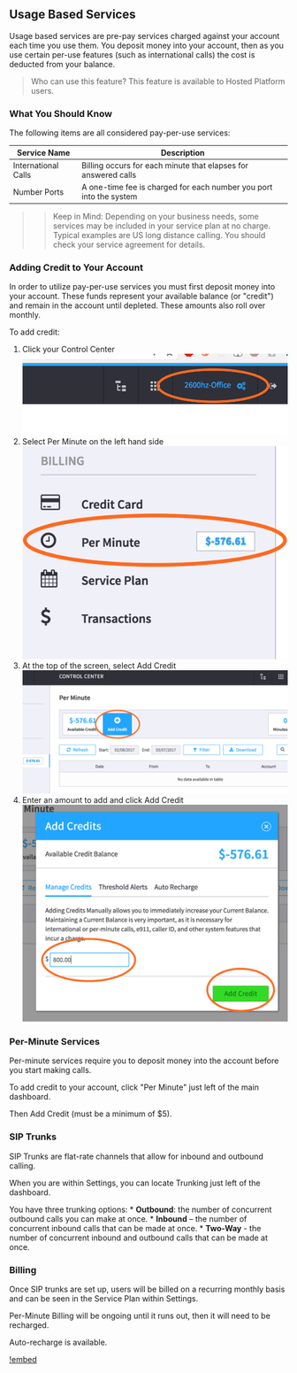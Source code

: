 ## Usage Based Services

Usage based services are pre-pay services charged against your account each time you use them. You deposit money into your account, then as you use certain per-use features (such as international calls) the cost is deducted from your balance.

> Who can use this feature?
> This feature is available to Hosted Platform users.

### What You Should Know

The following items are all considered pay-per-use services:

| Service Name | Description |
| --- | --- |
| International Calls | Billing occurs for each minute that elapses for answered calls |
| Number Ports | A one-time fee is charged for each number you port into the system |

>> Keep in Mind: Depending on your business needs, some services may be included in your service plan at no charge. Typical examples are US long distance calling. You should check your service agreement for details.


### Adding Credit to Your Account

In order to utilize pay-per-use services you must first deposit money into your account. These funds represent your available balance (or "credit") and remain in the account until depleted. These amounts also roll over monthly.

To add credit:
1. Click your Control Center
![Control Center](images/credit_1.png)
1. Select Per Minute on the left hand side
![Per Minute](images/credit_2.png)
1. At the top of the screen, select Add Credit
![Add Credit](images/credit_3.png)
1. Enter an amount to add and click Add Credit
![Finish Adding Credit](images/credit_4.png)



### Per-Minute Services

Per-minute services require you to deposit money into the account before you start making calls.

To add credit to your account, click "Per Minute" just left of the main dashboard.

Then Add Credit (must be a minimum of $5).


### SIP Trunks

SIP Trunks are flat-rate channels that allow for inbound and outbound calling.

When you are within Settings, you can locate Trunking just left of the dashboard.

You have three trunking options:
    * __Outbound__: the number of concurrent outbound calls you can make at once.
    * __Inbound__ – the number of concurrent inbound calls that can be made at once.
    * __Two-Way__ - the number of concurrent inbound and outbound calls that can be made at once.


### Billing

Once SIP trunks are set up, users will be billed on a recurring monthly basis and can be seen in the Service Plan within Settings.

Per-Minute Billing will be ongoing until it runs out, then it will need to be recharged.

Auto-recharge is available.

[!embed](https://www.youtube.com/watch?v=O4uVS6KGlho)
